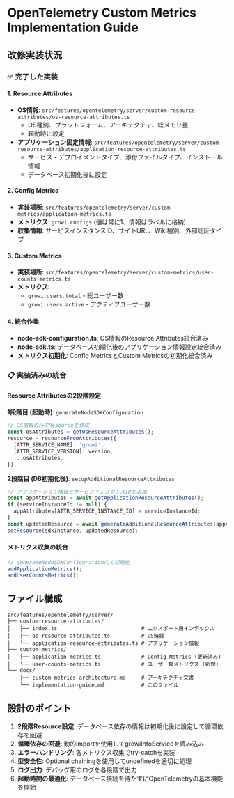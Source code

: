 # OpenTelemetry Custom Metrics Implementation Guide

## 改修実装状況

### ✅ 完了した実装

#### 1. Resource Attributes
- **OS情報**: `src/features/opentelemetry/server/custom-resource-attributes/os-resource-attributes.ts`
  - OS種別、プラットフォーム、アーキテクチャ、総メモリ量
  - 起動時に設定
- **アプリケーション固定情報**: `src/features/opentelemetry/server/custom-resource-attributes/application-resource-attributes.ts`
  - サービス・デプロイメントタイプ、添付ファイルタイプ、インストール情報
  - データベース初期化後に設定

#### 2. Config Metrics
- **実装場所**: `src/features/opentelemetry/server/custom-metrics/application-metrics.ts`
- **メトリクス**: `growi.configs` (値は常に1、情報はラベルに格納)
- **収集情報**: サービスインスタンスID、サイトURL、Wiki種別、外部認証タイプ

#### 3. Custom Metrics
- **実装場所**: `src/features/opentelemetry/server/custom-metrics/user-counts-metrics.ts`
- **メトリクス**: 
  - `growi.users.total` - 総ユーザー数
  - `growi.users.active` - アクティブユーザー数

#### 4. 統合作業
- **node-sdk-configuration.ts**: OS情報のResource Attributes統合済み
- **node-sdk.ts**: データベース初期化後のアプリケーション情報設定統合済み
- **メトリクス初期化**: Config MetricsとCustom Metricsの初期化統合済み

### 📋 実装済みの統合

#### Resource Attributesの2段階設定

**1段階目 (起動時)**: `generateNodeSDKConfiguration`
```typescript
// OS情報のみでResourceを作成
const osAttributes = getOsResourceAttributes();
resource = resourceFromAttributes({
  [ATTR_SERVICE_NAME]: 'growi',
  [ATTR_SERVICE_VERSION]: version,
  ...osAttributes,
});
```

**2段階目 (DB初期化後)**: `setupAdditionalResourceAttributes`
```typescript
// アプリケーション情報とサービスインスタンスIDを追加
const appAttributes = await getApplicationResourceAttributes();
if (serviceInstanceId != null) {
  appAttributes[ATTR_SERVICE_INSTANCE_ID] = serviceInstanceId;
}
const updatedResource = await generateAdditionalResourceAttributes(appAttributes);
setResource(sdkInstance, updatedResource);
```

#### メトリクス収集の統合
```typescript
// generateNodeSDKConfiguration内で初期化
addApplicationMetrics();
addUserCountsMetrics();
```

## ファイル構成

```
src/features/opentelemetry/server/
├── custom-resource-attributes/
│   ├── index.ts                           # エクスポート用インデックス
│   ├── os-resource-attributes.ts          # OS情報
│   └── application-resource-attributes.ts # アプリケーション情報
├── custom-metrics/
│   ├── application-metrics.ts             # Config Metrics (更新済み)
│   └── user-counts-metrics.ts             # ユーザー数メトリクス (新規)
└── docs/
    ├── custom-metrics-architecture.md     # アーキテクチャ文書
    └── implementation-guide.md            # このファイル
```

## 設計のポイント

1. **2段階Resource設定**: データベース依存の情報は初期化後に設定して循環依存を回避
2. **循環依存の回避**: 動的importを使用してgrowiInfoServiceを読み込み
3. **エラーハンドリング**: 各メトリクス収集でtry-catchを実装
4. **型安全性**: Optional chainingを使用してundefinedを適切に処理
5. **ログ出力**: デバッグ用のログを各段階で出力
6. **起動時間の最適化**: データベース接続を待たずにOpenTelemetryの基本機能を開始
